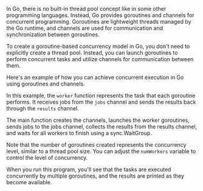 In Go, there is no built-in thread pool concept like in some other programming languages. Instead, Go provides goroutines and channels for concurrent programming. Goroutines are lightweight threads managed by the Go runtime, and channels are used for communication and synchronization between goroutines.
 
To create a goroutine-based concurrency model in Go, you don't need to explicitly create a thread pool. Instead, you can launch goroutines to perform concurrent tasks and utilize channels for communication between them.
 
Here's an example of how you can achieve concurrent execution in Go using goroutines and channels.

In this example, the `worker` function represents the task that each goroutine performs. It receives jobs from the `jobs` channel and sends the results back through the `results` channel.
 
The main function creates the channels, launches the worker goroutines, sends jobs to the jobs channel, collects the results from the results channel, and waits for all workers to finish using a sync.WaitGroup.
 
Note that the number of goroutines created represents the concurrency level, similar to a thread pool size. You can adjust the `numWorkers` variable to control the level of concurrency.
 
When you run this program, you'll see that the tasks are executed concurrently by multiple goroutines, and the results are printed as they become available.